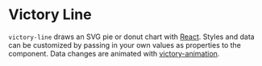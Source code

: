 Victory Line
=============

`victory-line` draws an SVG pie or donut chart with [React](https://github.com/facebook/react). Styles and data can be customized by passing in your own values as properties to the component. Data changes are animated with [victory-animation](https://github.com/FormidableLabs/victory-animation).
